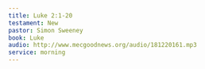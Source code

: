 ```yaml
---
title: Luke 2:1-20
testament: New
pastor: Simon Sweeney
book: Luke
audio: http://www.mecgoodnews.org/audio/181220161.mp3
service: morning
---
```

